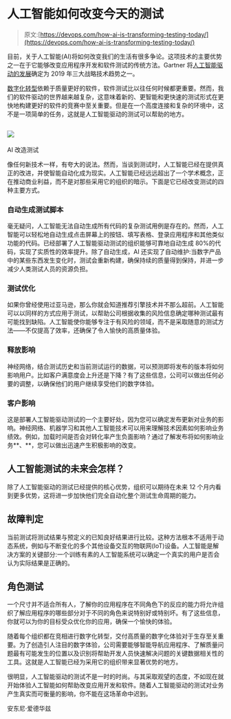 # 人工智能如何改变今天的测试

> 原文:[https://devops.com/how-ai-is-transforming-testing-today/](https://devops.com/how-ai-is-transforming-testing-today/)

目前，关于人工智能(AI)将如何改变我们的生活有很多争论。这项技术的主要优势之一在于它能够改变应用程序开发和软件测试的传统方法。Gartner 将[人工智能驱动的发展](https://www.gartner.com/smarterwithgartner/gartner-top-10-strategic-technology-trends-for-2019/)确定为 2019 年三大战略技术趋势之一。

[数字化转型](https://devops.com/digital-transformation-vital-for-business-survival/)依赖于质量更好的软件，软件测试比以往任何时候都更重要。然而，我们的软件驱动的世界越来越复杂，这意味着新的、更智能和更快速的测试形式在更快地构建更好的软件的竞赛中至关重要。但是在一个高度连接和复杂的环境中，这不是一项简单的任务，这就是人工智能驱动的测试可以帮助的地方。

## ![](../Images/7cecf1797bc7744ba089ecf741f8f4b4.png)
AI 改造测试

像任何新技术一样，有夸大的说法。然而，当谈到测试时，人工智能已经在提供真正的改进，并使智能自动化成为现实。人工智能已经远远超出了一个学术概念，正在推动商业利益，而不是对那些采用它的组织的暗示。下面是它已经改变测试的四种主要方式。

### **自动生成测试脚本**

毫无疑问，人工智能无法自动生成所有代码的复杂测试用例是存在的。然而，人工智能可以轻松地自动生成点击屏幕上的按钮、填写表格、登录应用程序和其他类似功能的代码。已经部署了人工智能驱动测试的组织能够可靠地自动生成 80%的代码，实现了实质性的效率提升。除了自动生成，AI 还实现了自动维护:当数字产品中的某些东西发生变化时，测试会重新构建，确保持续的质量得到保持，并进一步减少人类测试人员的资源负担。

### 测试优化

如果你曾经使用过亚马逊，那么你就会知道推荐引擎技术并不那么超前。人工智能可以以同样的方式应用于测试，以帮助公司根据收集的风险信息确定哪种测试最有可能找到缺陷。人工智能使你能够专注于有风险的领域，而不是采取随意的测试方法——不仅提高了效率，还确保了令人愉快的高质量体验。

### 释放影响

神经网络，结合测试历史和当前测试运行的数据，可以预测即将发布的版本将如何影响用户。比如客户满意度会上升还是下降？有了这些信息，公司可以做出任何必要的调整，以确保他们的用户继续享受他们的数字体验。

### 客户影响

这是部署人工智能驱动测试的一个主要好处，因为您可以确定发布更新对业务的影响。神经网络、机器学习和其他人工智能技术可以用来理解技术因素如何影响业务绩效。例如，加载时间是否会对转化率产生负面影响？通过了解发布将如何影响业务**、**，您可以做出迅速产生积极影响的改变。

## 人工智能测试的未来会怎样？

除了人工智能驱动的测试已经提供的核心优势，组织可以期待在未来 12 个月内看到更多优势，这将进一步加快他们完全自动化整个测试生命周期的能力。

## **故障判定**

当前测试将测试结果与预定义的已知良好结果进行比较。这种方法根本不适用于动态系统，例如与不断变化的多个其他设备交互的物联网(IoT)设备。人工智能是解决方案的关键部分:一个训练有素的人工智能系统可以确定一个真实的用户是否会认为实际结果是正确的。

## **角色测试**

一个尺寸并不适合所有人，了解你的应用程序在不同角色下的反应的能力将允许组织了解应用程序的哪些部分对于不同的角色来说特别好或特别坏。有了这些信息，你就可以为你的目标受众优化你的应用，确保一个愉快的体验。

随着每个组织都在竞相进行数字化转型，交付高质量的数字化体验对于生存至关重要。为了创造引人注目的数字体验，公司需要能够智能导航应用程序、了解质量问题最有可能发生的位置以及识别将帮助开发人员快速解决问题的关键数据相关性的工具。这就是人工智能已经为采用它的组织带来显著优势的地方。

很明显，人工智能驱动的测试不是一时的时尚。与其采取观望的态度，不如现在就开始体验人工智能如何帮助改变应用开发和软件。随着人工智能驱动的测试对业务产生真实而可衡量的影响，你不能在这场革命中迟到。

安东尼·爱德华兹